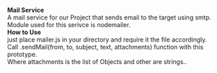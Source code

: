 **Mail Service**  
A mail service for our Project that sends email to the target using smtp.  
Module used for this serivce is nodemailer.  
**How to Use**  
just place mailer.js in your directory and require it the file accordingly.  
Call .sendMail(from, to, subject, text, attachments) function with this prototype.  
Where attachments is the list of Objects and other are strings..  
